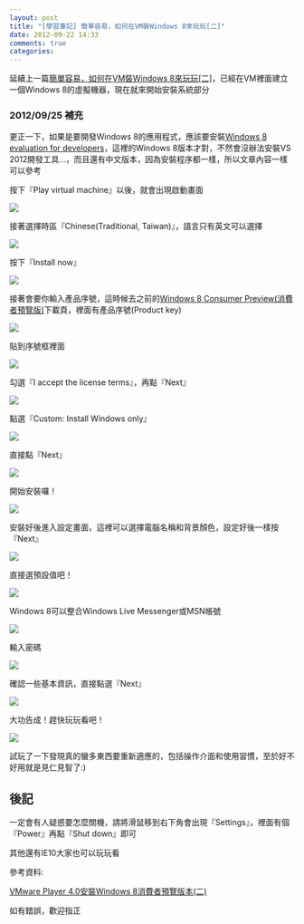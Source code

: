 ```yaml
---
layout: post
title: "[學習筆記] 簡單容易，如何在VM裝Windows 8來玩玩[二]"
date: 2012-09-22 14:33
comments: true
categories: 
---
```


延續上一篇<a href="http://blog.rx836.tw/blog/vmware-windows-8/" target="_blank">簡單容易，如何在VM裝Windows 8來玩玩[二]</a>，已經在VM裡面建立一個Windows 8的虛擬機器，現在就來開始安裝系統部分

<!--more-->

### 2012/09/25 補充

更正一下，如果是要開發Windows 8的應用程式，應該要安裝<a href="http://msdn.microsoft.com/zh-TW/evalcenter/jj554510.aspx" target="_blank">Windows 8 evaluation for developers</a>，這裡的Windows 8版本才對，不然會沒辦法安裝VS 2012開發工具...，而且還有中文版本，因為安裝程序都一樣，所以文章內容一樣可以參考

按下『Play virtual machine』以後，就會出現啟動畫面

<img src="https://lh5.googleusercontent.com/-81H0bQbP8eA/UFyf5ev3TRI/AAAAAAAABko/QD4Y-GM2JIk/s903/12.jpg"  />

接著選擇時區『Chinese(Traditional, Taiwan)』，語言只有英文可以選擇

<img src="https://lh5.googleusercontent.com/-fBKS1fGZlDk/UFyf5xfRyCI/AAAAAAAABk0/G6XGhTOasN0/s903/13.jpg"  />

按下『Install now』

<img src="https://lh6.googleusercontent.com/-Ax-DPQyxZbc/UFyf57uCRkI/AAAAAAAABk4/rU9T-QxMrro/s903/14.jpg"  />

接著會要你輸入產品序號，這時候去之前的<a href="http://windows.microsoft.com/en-US/windows-8/iso" target="_blank">Windows 8 Consumer Preview(消費者預覽版)</a>下載頁，裡面有產品序號(Product key)

<img src="https://lh3.googleusercontent.com/-_d98Gtqnc3c/UFyf6UuvMiI/AAAAAAAABlA/p7N_61eQRGI/s860/15.jpg"  />

貼到序號框裡面

<img src="https://lh4.googleusercontent.com/-oAOyYz0Eokg/UFyf7GrLx5I/AAAAAAAABlU/y3q_YM9AnO8/s903/16.jpg"  />

勾選『I accept the license terms』，再點『Next』

<img src="https://lh6.googleusercontent.com/-NfbwsgksSwI/UFyf7X8MNPI/AAAAAAAABlQ/6-uWUpfp9xc/s903/17.jpg"  />

點選『Custom: Install Windows only』

<img src="https://lh6.googleusercontent.com/-Qkt-zeuyf_8/UFyf7r9zNMI/AAAAAAAABlY/bY8Szlo-ibA/s903/18.jpg"  />

直接點『Next』

<img src="https://lh3.googleusercontent.com/-kCW-XYnx_SI/UFyf8Qalj0I/AAAAAAAABl0/9LZ4DNqWYeQ/s903/19.jpg"  />

開始安裝囉！

<img src="https://lh6.googleusercontent.com/-JFPiO0_vHPo/UFyf8jljh2I/AAAAAAAABlo/X-ZpEfFo5_0/s903/20.jpg"  />

安裝好後進入設定畫面，這裡可以選擇電腦名稱和背景顏色，設定好後一樣按『Next』

<img src="https://lh4.googleusercontent.com/-J08q-P3IoD0/UFyf9qrlE9I/AAAAAAAABl8/ZslAPvFNBmg/s903/21.jpg"  />

直接選預設值吧！

<img src="https://lh4.googleusercontent.com/-bZOZ2SRntoc/UFyf-HMrfOI/AAAAAAAABmE/a0fcU4Ir3WY/s903/22.jpg"  />

Windows 8可以整合Windows Live Messenger或MSN帳號

<img src="https://lh5.googleusercontent.com/-YjC4_qJCucU/UFyf_MjclJI/AAAAAAAABmc/B7zdknpEmD8/s903/23.jpg"  />

輸入密碼

<img src="https://lh5.googleusercontent.com/-e7oYsxfVAaM/UFyf_E60dPI/AAAAAAAABmU/pa5aoZVvM_4/s903/24.jpg"  />

確認一些基本資訊，直接點選『Next』

<img src="https://lh5.googleusercontent.com/-pZErLzdxSCY/UFyf_4S1FmI/AAAAAAAABmk/cYWchJUWOaU/s903/25.jpg"  />

大功告成！趕快玩玩看吧！

<img src="https://lh3.googleusercontent.com/-62nz20DXDUM/UFygAq0QQ6I/AAAAAAAABmw/wkowZ3oShG8/s903/26.jpg"  />

試玩了一下發現真的蠻多東西要重新適應的，包括操作介面和使用習慣，至於好不好用就是見仁見智了:)

## 後記

一定會有人疑惑要怎麼關機，請將滑鼠移到右下角會出現『Settings』，裡面有個『Power』再點『Shut down』即可

其他還有IE10大家也可以玩玩看

參考資料:

<a href="http://blog.xuite.net/yh96301/blog/58184430" target="_blank">VMware Player 4.0安裝Windows 8消費者預覽版本(二)</a>

如有錯誤，歡迎指正